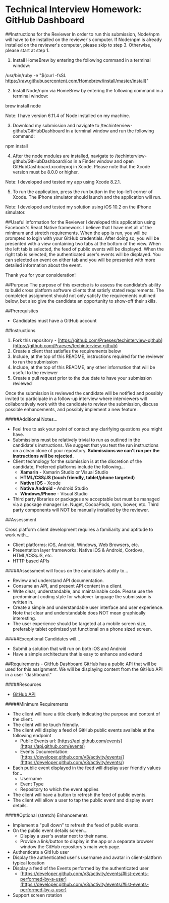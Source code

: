 # Technical Interview Homework: GitHub Dashboard


##Instructions for the Reviewer
In order to run this submission, Node/npm will have to be installed on the reviewer's computer.  If Node/npm is already installed on the reviewer's computer, please skip to step 3.  Otherwise, please start at step 1.

1.  Install HomeBrew by entering the following command in a terminal window:

/usr/bin/ruby -e "$(curl -fsSL https://raw.githubusercontent.com/Homebrew/install/master/install)"


2.  Install Node/npm via HomeBrew by entering the following command in a terminal window:

brew install node

Note: I have version 6.11.4 of Node installed on my machine.


3.  Download my submission and navigate to <Location of submission>/techinterview-github/GitHubDashboard in a terminal window and run the following command:

npm install


4.  After the node modules are installed, navigate to <Location of submission>/techinterview-github/GitHubDashboard/ios in a Finder window and open GitHubDashboard.xcodeproj in Xcode.  Please note that the Xcode version must be 8.0.0 or higher.

Note: I developed and tested my app using Xcode 8.2.1.


5.  To run the application, press the run button in the top-left corner of Xcode.  The iPhone simulator should launch and the application will run.

Note: I developed and tested my solution using iOS 10.2 on the iPhone simulator.

##Useful information for the Reviewer
I developed this application using Facebook's React Native framework.  I believe that I have met all of the minimum and stretch requirements.  When the app is run, you will be prompted to login with your GitHub credentials.  After doing so, you will be presented with a view containing two tabs at the bottom of the view.  When the left tab is selected, the feed of public events will be displayed.  When the right tab is selected, the authenticated user's events will be displayed.  You can selected an event on either tab and you will be presented with more detailed information about the event.

Thank you for your consideration!


##Purpose
The purpose of this exercise is to assess the candidate’s ability to build cross platform software clients that satisfy stated requirements. The completed assignment should not only satisfy the requirements outlined below, but also give the candidate an opportunity to show-off their skills.

##Prerequisites
- Candidates must have a GitHub account

##Instructions
1. Fork this repository - [https://github.com/Praeses/techinterview-github](https://github.com/Praeses/techinterview-github)
2. Create a client that satisfies the requirements below
3. Include, at the top of this README, instructions required for the reviewer to run the submission
4. Include, at the top of this README, any other information that will be useful to the reviewer
5. Create a pull request prior to the due date to have your submission reviewed

Once the submission is reviewed the candidate will be notified and possibly invited to participate in a follow-up interview where interviewers will collaboratively work with the candidate to review the submission, discuss possible enhancements, and possibly implement a new feature. 

#####Additional Notes...

- Feel free to ask your point of contact any clarifying questions you might have. 
- Submissions must be relatively trivial to run as outlined in the candidate's instructions. We suggest that you test the run instructions on a clean clone of your repository. **Submissions we can't run per the instructions will be rejected.**
- Client technology for the submission is at the discretion of the candidate, Preferred platforms include the following...
	- **Xamarin** - Xamarin Studio or Visual Studio
	- **HTML/CSS/JS (touch friendly, tablet/phone targeted)**
	- **Native iOS** - Xcode 
	- **Native Android** - Android Studio
	- **Windows/Phone** - Visual Studio
- Third party libraries or packages are acceptable but must be managed via a package manager i.e. Nuget, CocoaPods, npm, bower, etc. Third party components will NOT be manually installed by the reviewer.

##Assessment

Cross platform client development requires a familiarity and aptitude to work with...

- Client platforms: iOS, Android, Windows, Web Browsers, etc.
- Presentation layer frameworks: Native iOS & Android, Cordova, HTML/CSS/JS, etc.
- HTTP based APIs

#####Assessment will focus on the candidate's ability to...

- Review and understand API documentation.
- Consume an API, and present API content in a client. 
- Write clear, understandable, and maintainable code. Please use the predominant coding style for whatever language the submission is written in.
- Create a simple and understandable user interface and user experience. Note that clear and understandable does NOT mean graphically interesting.
- The user experience should be targeted at a mobile screen size, preferably tablet optimized yet functional on a phone sized screen.

#####Exceptional Candidates will...

- Submit a solution that will run on both iOS and Android
- Have a simple architecture that is easy to enhance and extend

##Requirements - GitHub Dashboard 
GitHub has a public API that will be used for this assignment. We will be displaying content from the GitHub API in a user "dashboard."

#####Resources
- [GitHub API](https://developer.github.com/v3/ "GitHub API")

#####Minimum Requirements
- The client will have a title clearly indicating the purpose and content of the client.
- The client will be touch friendly.
- The client will display a feed of GitHub public events available at the following endpoint
	- Public Events url: [https://api.github.com/events](https://api.github.com/events)
	- Events Documentation: [https://developer.github.com/v3/activity/events/](https://developer.github.com/v3/activity/events/)
- Each public event displayed in the feed will display user friendly values for...
	- Username
	- Event Type
	- Repository to which the event applies
- The client will have a button to refresh the feed of public events.
- The client will allow a user to tap the public event and display event details.

#####Optional (stretch) Enhancements
- Implement a "pull down" to refresh the feed of public events.
- On the public event details screen...
	- Display a user's avatar next to their name.
	- Provide a link/button to display in the app or a separate browser window the GitHub repository's main web page.
- Authenticate a GitHub user
- Display the authenticated user's username and avatar in client-platform typical location
- Display a feed of the Events performed by the authenticated user
	- [https://developer.github.com/v3/activity/events/#list-events-performed-by-a-user](https://developer.github.com/v3/activity/events/#list-events-performed-by-a-user)
- Support screen rotation

